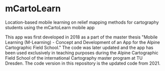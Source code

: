 # mCartoLearn
Location-based mobile learning on relief mapping methods for cartography students using the mCartoLearn mobile app

This app was first developed in 2018 as a part of the master thesis "Mobile Learning (M-Learning) - Concept and Development of an App for the Alpine Cartographic Field School."
The code was later updated and the app has been used exclusively in teaching purposes during the Alpine Cartographic Field School of the international Cartography master program at TU Dresden.
The code version in this repository is the updated code from 2021.
